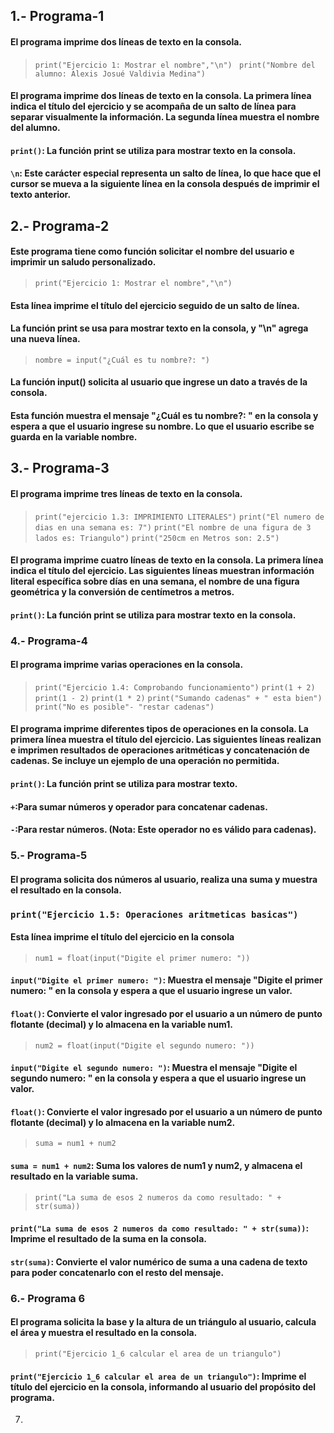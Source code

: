 ## 1.- Programa-1
#### El programa imprime dos líneas de texto en la consola.
> ```print("Ejercicio 1: Mostrar el nombre","\n") ```
> ```print("Nombre del alumno: Alexis Josué Valdivia Medina")```
#### El programa imprime dos líneas de texto en la consola. La primera línea indica el título del ejercicio y se acompaña de un salto de línea para separar visualmente la información. La segunda línea muestra el nombre del alumno.
#### ```print()```: La función print se utiliza para mostrar texto en la consola.
#### ```\n```: Este carácter especial representa un salto de línea, lo que hace que el cursor se mueva a la siguiente línea en la consola después de imprimir el texto anterior.

## 2.- Programa-2
#### Este programa tiene como función solicitar el nombre del usuario e imprimir un saludo personalizado.
> ``` print("Ejercicio 1: Mostrar el nombre","\n") ``` 
#### Esta línea imprime el título del ejercicio seguido de un salto de línea. 
#### La función print se usa para mostrar texto en la consola, y "\n" agrega una nueva línea.
> ``` nombre = input("¿Cuál es tu nombre?: ") ```
#### La función input() solicita al usuario que ingrese un dato a través de la consola.
#### Esta función muestra el mensaje "¿Cuál es tu nombre?: " en la consola y espera a que el usuario ingrese su nombre. Lo que el usuario escribe se guarda en la variable nombre.

## 3.- Programa-3
#### El programa imprime tres líneas de texto en la consola.
> ```print("ejercicio 1.3: IMPRIMIENTO LITERALES")```
>  ```print("El numero de dias en una semana es: 7")```
> ```print("El nombre de una figura de 3 lados es: Triangulo")```
> ```print("250cm en Metros son: 2.5")```
#### El programa imprime cuatro líneas de texto en la consola. La primera línea indica el título del ejercicio. Las siguientes líneas muestran información literal específica sobre días en una semana, el nombre de una figura geométrica y la conversión de centímetros a metros.
#### ```print()```: La función print se utiliza para mostrar texto en la consola.

### 4.- Programa-4
#### El programa imprime varias operaciones en la consola.
> ```print("Ejercicio 1.4: Comprobando funcionamiento")```
> ```print(1 + 2)```
> ```print(1 - 2)```
> ```print(1 * 2)```
> ```print("Sumando cadenas" + " esta bien")```
> ```print("No es posible"- "restar cadenas")```
#### El programa imprime diferentes tipos de operaciones en la consola. La primera línea muestra el título del ejercicio. Las siguientes líneas realizan e imprimen resultados de operaciones aritméticas y concatenación de cadenas. Se incluye un ejemplo de una operación no permitida.
#### ```print()```: La función print se utiliza para mostrar texto.
#### ```+```:Para sumar números y operador para concatenar cadenas.
#### ```-```:Para restar números. (Nota: Este operador no es válido para cadenas).

### 5.- Programa-5
#### El programa solicita dos números al usuario, realiza una suma y muestra el resultado en la consola.
### ```print("Ejercicio 1.5: Operaciones aritmeticas basicas")```
#### Esta línea imprime el título del ejercicio en la consola
> ```num1 = float(input("Digite el primer numero: "))```
#### ```input("Digite el primer numero: ")```: Muestra el mensaje "Digite el primer numero: " en la consola y espera a que el usuario ingrese un valor.
#### ```float()```: Convierte el valor ingresado por el usuario a un número de punto flotante (decimal) y lo almacena en la variable num1.
> ```num2 = float(input("Digite el segundo numero: "))```
#### ```input("Digite el segundo numero: ")```: Muestra el mensaje "Digite el segundo numero: " en la consola y espera a que el usuario ingrese un valor.
#### ```float()```: Convierte el valor ingresado por el usuario a un número de punto flotante (decimal) y lo almacena en la variable num2.
> ```suma = num1 + num2```
#### ```suma = num1 + num2```: Suma los valores de num1 y num2, y almacena el resultado en la variable suma.
> ```print("La suma de esos 2 numeros da como resultado: " + str(suma))```
#### ```print("La suma de esos 2 numeros da como resultado: " + str(suma))```: Imprime el resultado de la suma en la consola.
#### ```str(suma)```: Convierte el valor numérico de suma a una cadena de texto para poder concatenarlo con el resto del mensaje.

### 6.- Programa 6
#### El programa solicita la base y la altura de un triángulo al usuario, calcula el área y muestra el resultado en la consola.
> ```print("Ejercicio 1_6 calcular el area de un triangulo")```
#### ```print("Ejercicio 1_6 calcular el area de un triangulo")```: Imprime el título del ejercicio en la consola, informando al usuario del propósito del programa.
7.


